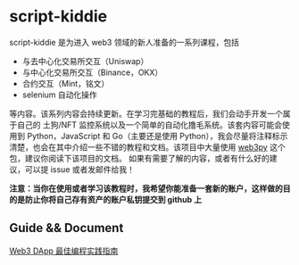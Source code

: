 # script-kiddie

script-kiddie 是为进入 web3 领域的新人准备的一系列课程，包括

- 与去中心化交易所交互（Uniswap）
- 与中心化交易所交互（Binance，OKX）
- 合约交互（Mint，铭文）
- selenium 自动化操作

等内容。该系列内容会持续更新。在学习完基础的教程后，我们会动手开发一个属于自己的 土狗/NFT 监控系统以及一个简单的自动化撸毛系统。该套内容可能会使用到 Python，JavaScript 和 Go（主要还是使用 Python），我会尽量将注释标示清楚，也会在其中介绍一些不错的教程和文档。该项目中大量使用 [web3py](https://web3py.readthedocs.io/en/stable/quickstart.html#installation) 这个包，建议你阅读下该项目的文档。
如果有需要了解的内容，或者有什么好的建议，可以提 issue 或者发邮件给我！

**注意：当你在使用或者学习该教程时，我希望你能准备一套新的账户，这样做的目的是防止你将自己存有资产的账户私钥提交到 github 上**

## Guide && Document

[Web3 DApp 最佳编程实践指南](https://guoyu.mirror.xyz/RD-xkpoxasAU7x5MIJmiCX4gll3Cs0pAd5iM258S1Ek)
